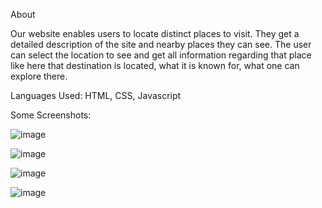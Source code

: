 About

Our website enables users to locate distinct places to visit. They get a detailed description of the site and nearby places they can see. The user can select the location to see and get all information regarding that place like here that destination is located, what it is known for, what one can explore there.

Languages Used: HTML, CSS, Javascript

Some Screenshots:

![image](https://github.com/user-attachments/assets/7287d5ec-adfb-4582-9ea5-89f0af6fdf10)

![image](https://github.com/user-attachments/assets/c19fc3d1-e985-466b-9d6b-fccd6cfe6128)

![image](https://github.com/user-attachments/assets/57af2d61-34ef-4fe7-a3bd-83bbdd90fff7)

![image](https://github.com/user-attachments/assets/3216823b-3ff3-4f3d-9e44-84dbb13ec517)






